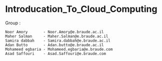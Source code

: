 # Introducation_To_Cloud_Computing

Group : 

    Noor Amory       - Noor.Amory@e.braude.ac.il
    Maher Salman     - Maher.Salman@e.braude.ac.il	
    Samira dabbah    - Samira.dabbah@e.braude.ac.il	
    Adan Butto       - Adan.butto@e.braude.ac.il	
    Mohameed egbaria - Mohameed.egbaria@e.braude.com	
    Asad Saffouri    - Asad.Saffouri@e.braude.com	

